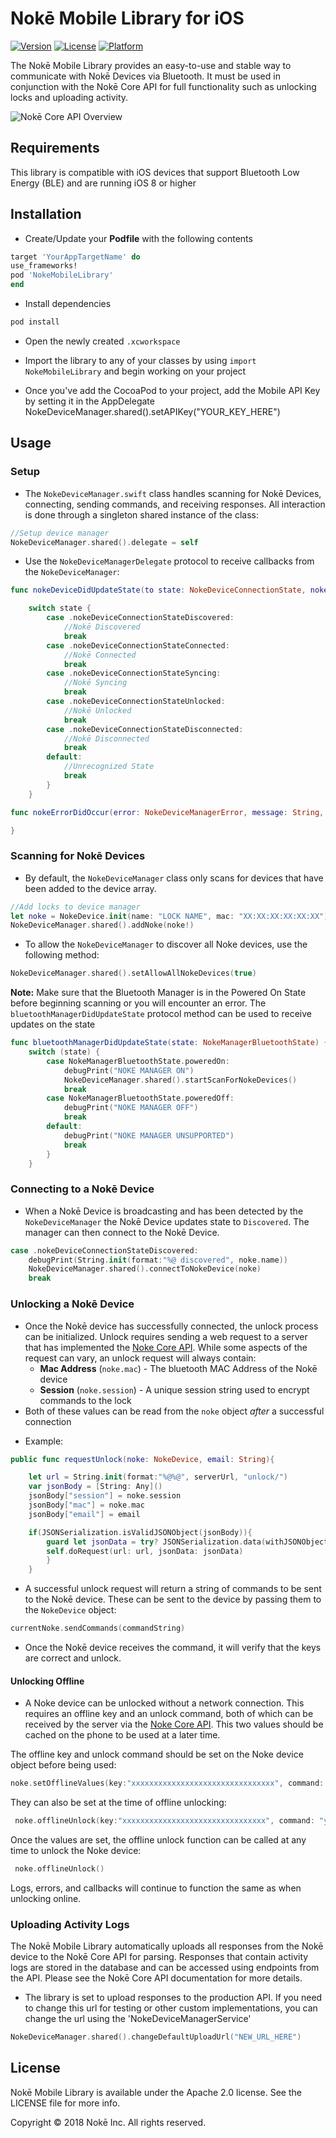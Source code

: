 # Nokē Mobile Library for iOS #

[![Version](https://img.shields.io/cocoapods/v/NokeMobileLibrary.svg?style=flat)](http://cocoapods.org/pods/NokeMobileLibrary)
[![License](https://img.shields.io/cocoapods/l/NokeMobileLibrary.svg?style=flat)](http://cocoapods.org/pods/NokeMobileLibrary)
[![Platform](https://img.shields.io/cocoapods/p/NokeMobileLibrary.svg?style=flat)](http://cocoapods.org/pods/NokeMobileLibrary)

The Nokē Mobile Library provides an easy-to-use and stable way to communicate with Nokē Devices via Bluetooth.  It must be used in conjunction with the Nokē Core API for full functionality such as unlocking locks and uploading activity.

![Nokē Core API Overview](https://imgur.com/vY2llC9.png)

## Requirements

This library is compatible with iOS devices that support Bluetooth Low Energy (BLE) and are running iOS 8 or higher

## Installation
- Create/Update your **Podfile** with the following contents

```ruby
target 'YourAppTargetName' do
use_frameworks!
pod 'NokeMobileLibrary'
end
```
- Install dependencies
```ruby
pod install
```
- Open the newly created `.xcworkspace`

- Import the library to any of your classes by using `import NokeMobileLibrary` and begin working on your project

- Once you've add the CocoaPod to your project, add the Mobile API Key by setting it in the AppDelegate
NokeDeviceManager.shared().setAPIKey("YOUR_KEY_HERE")

## Usage ##

### Setup ###
* The `NokeDeviceManager.swift` class handles scanning for Nokē Devices, connecting, sending commands, and receiving responses. All interaction is done through a singleton shared instance of the class:
```swift
//Setup device manager
NokeDeviceManager.shared().delegate = self
```

* Use the `NokeDeviceManagerDelegate` protocol to receive callbacks from the `NokeDeviceManager`:

```swift
func nokeDeviceDidUpdateState(to state: NokeDeviceConnectionState, noke: NokeDevice) {

    switch state {
        case .nokeDeviceConnectionStateDiscovered:
            //Nokē Discovered
            break
        case .nokeDeviceConnectionStateConnected:
            //Nokē Connected
            break
        case .nokeDeviceConnectionStateSyncing:
            //Nokē Syncing
            break
        case .nokeDeviceConnectionStateUnlocked:
            //Nokē Unlocked
            break
        case .nokeDeviceConnectionStateDisconnected:
            //Nokē Disconnected
            break
        default:
            //Unrecognized State
            break
        }
    }

func nokeErrorDidOccur(error: NokeDeviceManagerError, message: String, noke: NokeDevice?) {

}
```

### Scanning for Nokē Devices ###

* By default, the `NokeDeviceManager` class only scans for devices that have been added to the device array.

```swift
//Add locks to device manager
let noke = NokeDevice.init(name: "LOCK NAME", mac: "XX:XX:XX:XX:XX:XX")
NokeDeviceManager.shared().addNoke(noke!)
```

* To allow the `NokeDeviceManager` to discover all Noke devices, use the following method:

```swift
NokeDeviceManager.shared().setAllowAllNokeDevices(true)
```

**Note:** Make sure that the Bluetooth Manager is in the Powered On State before beginning scanning or you will encounter an error. The `bluetoothManagerDidUpdateState` protocol method can be used to receive updates on the state

```swift
func bluetoothManagerDidUpdateState(state: NokeManagerBluetoothState) {
    switch (state) {
        case NokeManagerBluetoothState.poweredOn:
            debugPrint("NOKE MANAGER ON")
            NokeDeviceManager.shared().startScanForNokeDevices()
            break
        case NokeManagerBluetoothState.poweredOff:
            debugPrint("NOKE MANAGER OFF")
            break
        default:
            debugPrint("NOKE MANAGER UNSUPPORTED")
            break
        }
    }
```

### Connecting to a Nokē Device ###

* When a Nokē Device is broadcasting and has been detected by the `NokeDeviceManager` the Nokē Device updates state to `Discovered`.  The manager can then connect to the Nokē Device.

```swift
case .nokeDeviceConnectionStateDiscovered:
    debugPrint(String.init(format:"%@ discovered", noke.name))
    NokeDeviceManager.shared().connectToNokeDevice(noke)
    break
```


### Unlocking a Nokē Device ###

* Once the Nokē device has successfully connected, the unlock process can be initialized.  Unlock requires sending a web request to a server that has implemented the [Noke Core API](https://github.com/noke-inc/noke-core-api-documentation).  While some aspects of the request can vary, an unlock request will always contain:
    - **Mac Address** (`noke.mac`) - The bluetooth MAC Address of the Nokē device
    - **Session** (`noke.session`) - A unique session string used to encrypt commands to the lock
* Both of these values can be read from the `noke` object *after* a successful connection

- Example:
```swift
public func requestUnlock(noke: NokeDevice, email: String){

    let url = String.init(format:"%@%@", serverUrl, "unlock/")
    var jsonBody = [String: Any]()
    jsonBody["session"] = noke.session
    jsonBody["mac"] = noke.mac
    jsonBody["email"] = email

    if(JSONSerialization.isValidJSONObject(jsonBody)){
        guard let jsonData = try? JSONSerialization.data(withJSONObject: jsonBody, options: JSONSerialization.WritingOptions.prettyPrinted) else{return}
        self.doRequest(url: url, jsonData: jsonData)
        }
    }
```

* A successful unlock request will return a string of commands to be sent to the Nokē device.  These can be sent to the device by passing them to the `NokeDevice` object:
```swift
currentNoke.sendCommands(commandString)
```

* Once the Nokē device receives the command, it will verify that the keys are correct and unlock.

#### Unlocking Offline ####

* A Noke device can be unlocked without a network connection.  This requires an offline key and an unlock command, both of which can be received by the server via the [Noke Core API](https://github.com/noke-inc/noke-core-api-documentation). This two values should be cached on the phone to be used at a later time.

The offline key and unlock command should be set on the Noke device object before being used:

```swift
noke.setOfflineValues(key:"xxxxxxxxxxxxxxxxxxxxxxxxxxxxxxxx", command: "yyyyyyyyyyyyyyyyyyyyyyyyyyyyyyyyyyyyyyyy")
```
They can also be set at the time of offline unlocking:
```swift
 noke.offlineUnlock(key:"xxxxxxxxxxxxxxxxxxxxxxxxxxxxxxxx", command: "yyyyyyyyyyyyyyyyyyyyyyyyyyyyyyyyyyyyyyyy")
```
Once the values are set, the offline unlock function can be called at any time to unlock the Noke device:
```swift
 noke.offlineUnlock()
```

Logs, errors, and callbacks will continue to function the same as when unlocking online.


### Uploading Activity Logs ###

The Nokē Mobile Library automatically uploads all responses from the Nokē device to the Nokē Core API for parsing.  Responses that contain activity logs are stored in the database and can be accessed using endpoints from the API.  Please see the Nokē Core API documentation for more details.

* The library is set to upload responses to the production API.  If you need to change this url for testing or other custom implementations, you can change the url using the 'NokeDeviceManagerService'

```swift
NokeDeviceManager.shared().changeDefaultUploadUrl("NEW_URL_HERE")
```


## License

Nokē Mobile Library is available under the Apache 2.0 license. See the LICENSE file for more info.

Copyright © 2018 Nokē Inc. All rights reserved.

